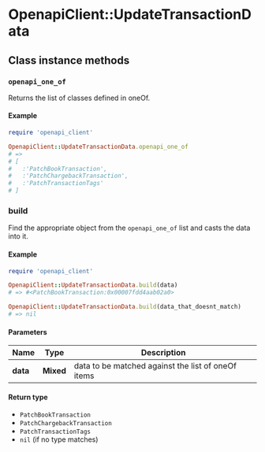 # OpenapiClient::UpdateTransactionData

## Class instance methods

### `openapi_one_of`

Returns the list of classes defined in oneOf.

#### Example

```ruby
require 'openapi_client'

OpenapiClient::UpdateTransactionData.openapi_one_of
# =>
# [
#   :'PatchBookTransaction',
#   :'PatchChargebackTransaction',
#   :'PatchTransactionTags'
# ]
```

### build

Find the appropriate object from the `openapi_one_of` list and casts the data into it.

#### Example

```ruby
require 'openapi_client'

OpenapiClient::UpdateTransactionData.build(data)
# => #<PatchBookTransaction:0x00007fdd4aab02a0>

OpenapiClient::UpdateTransactionData.build(data_that_doesnt_match)
# => nil
```

#### Parameters

| Name | Type | Description |
| ---- | ---- | ----------- |
| **data** | **Mixed** | data to be matched against the list of oneOf items |

#### Return type

- `PatchBookTransaction`
- `PatchChargebackTransaction`
- `PatchTransactionTags`
- `nil` (if no type matches)

